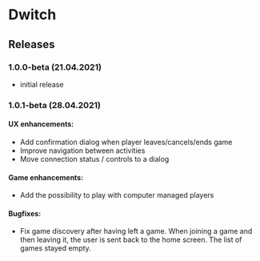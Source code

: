# Dwitch

## Releases

### 1.0.0-beta (21.04.2021)

- initial release

### 1.0.1-beta (28.04.2021)

#### UX enhancements:

- Add confirmation dialog when player leaves/cancels/ends game
- Improve navigation between activities
- Move connection status / controls to a dialog

#### Game enhancements:

- Add the possibility to play with computer managed players

#### Bugfixes:

- Fix game discovery after having left a game. When joining a game and then leaving it, the user is sent back to the home screen.
  The list of games stayed empty. 